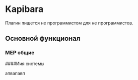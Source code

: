 # Kapibara
Плагин пишется не программистом для не программистов. 

## Основной функционал
### MEP общие

####Иия системы

апвапавп



